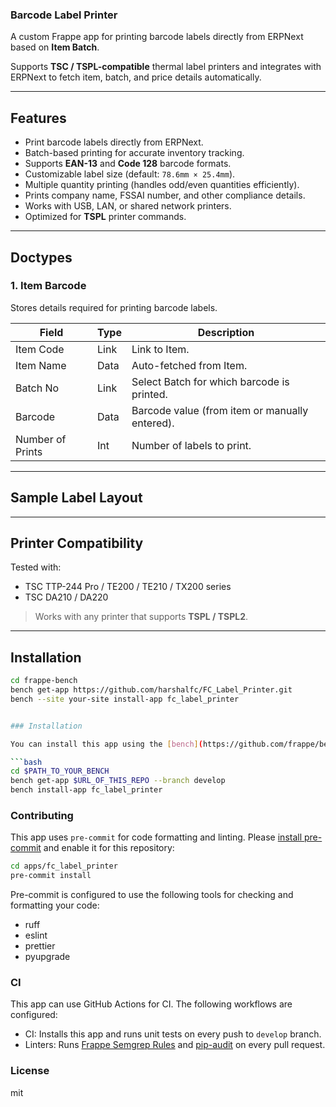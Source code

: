### Barcode Label Printer

A custom Frappe app for printing barcode labels directly from ERPNext based on **Item Batch**.

Supports **TSC / TSPL-compatible** thermal label printers and integrates with ERPNext to fetch item, batch, and price details automatically.

---

## Features

- Print barcode labels directly from ERPNext.
- Batch-based printing for accurate inventory tracking.
- Supports **EAN-13** and **Code 128** barcode formats.
- Customizable label size (default: `78.6mm × 25.4mm`).
- Multiple quantity printing (handles odd/even quantities efficiently).
- Prints company name, FSSAI number, and other compliance details.
- Works with USB, LAN, or shared network printers.
- Optimized for **TSPL** printer commands.

---

## Doctypes

### 1. Item Barcode
Stores details required for printing barcode labels.

| Field               | Type   | Description |
|---------------------|--------|-------------|
| Item Code           | Link   | Link to Item. |
| Item Name           | Data   | Auto-fetched from Item. |
| Batch No            | Link   | Select Batch for which barcode is printed. |
| Barcode             | Data   | Barcode value (from item or manually entered). |
| Number of Prints    | Int    | Number of labels to print. |

---

## Sample Label Layout


---

## Printer Compatibility

Tested with:
- TSC TTP-244 Pro / TE200 / TE210 / TX200 series  
- TSC DA210 / DA220   

> Works with any printer that supports **TSPL / TSPL2**.

---

## Installation

```bash
cd frappe-bench
bench get-app https://github.com/harshalfc/FC_Label_Printer.git
bench --site your-site install-app fc_label_printer


### Installation

You can install this app using the [bench](https://github.com/frappe/bench) CLI:

```bash
cd $PATH_TO_YOUR_BENCH
bench get-app $URL_OF_THIS_REPO --branch develop
bench install-app fc_label_printer
```

### Contributing

This app uses `pre-commit` for code formatting and linting. Please [install pre-commit](https://pre-commit.com/#installation) and enable it for this repository:

```bash
cd apps/fc_label_printer
pre-commit install
```

Pre-commit is configured to use the following tools for checking and formatting your code:

- ruff
- eslint
- prettier
- pyupgrade

### CI

This app can use GitHub Actions for CI. The following workflows are configured:

- CI: Installs this app and runs unit tests on every push to `develop` branch.
- Linters: Runs [Frappe Semgrep Rules](https://github.com/frappe/semgrep-rules) and [pip-audit](https://pypi.org/project/pip-audit/) on every pull request.


### License

mit
